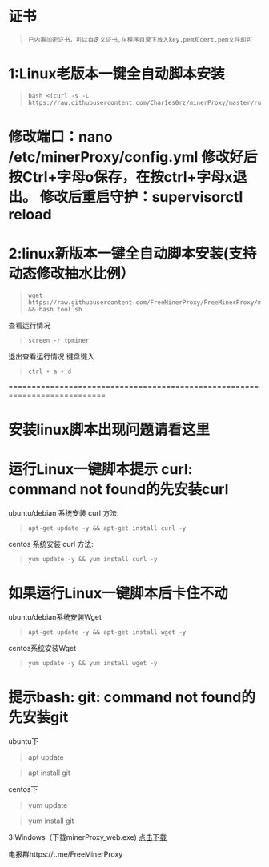# 证书
>     已内置加密证书，可以自定义证书,在程序目录下放入key.pem和cert.pem文件即可

# 1:Linux老版本一键全自动脚本安装
>     bash <(curl -s -L https://raw.githubusercontent.com/Char1es0rz/minerProxy/master/run.sh)
修改端口：nano /etc/minerProxy/config.yml 修改好后按Ctrl+字母o保存，在按ctrl+字母x退出。
修改后重启守护：supervisorctl reload    
===========================================================================

# 2:linux新版本一键全自动脚本安装(支持动态修改抽水比例）
>     wget https://raw.githubusercontent.com/FreeMinerProxy/FreeMinerProxy/main/tool.sh && bash tool.sh
查看运行情况
>     screen -r tpminer
退出查看运行情况 键盘键入
>     ctrl + a + d

===========================================================================
# 安装linux脚本出现问题请看这里

# 运行Linux一键脚本提示 curl: command not found的先安装curl

ubuntu/debian 系统安装 curl 方法:

>     apt-get update -y && apt-get install curl -y
centos 系统安装 curl 方法:

>     yum update -y && yum install curl -y


# 如果运行Linux一键脚本后卡住不动

ubuntu/debian系统安装Wget

>     apt-get update -y && apt-get install wget -y
centos系统安装Wget

>     yum update -y && yum install wget -y

# 提示bash: git: command not found的先安装git

ubuntu下

>    apt update
   
>    apt install git

centos下

>    yum update
  
>    yum install git

3:Windows（下载minerProxy_web.exe)
[点击下载](https://raw.githubusercontent.com/Char1es0rz/minerProxy/3.0.3-web版/minerProxy_web.exe)

电报群https://t.me/FreeMinerProxy
